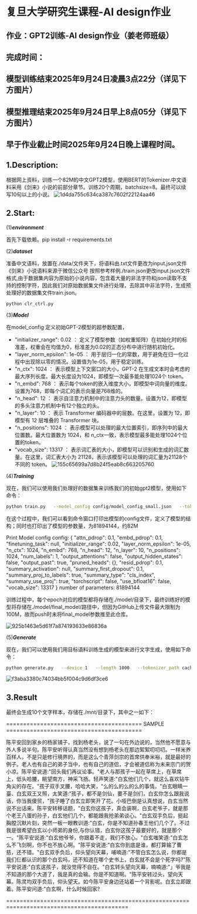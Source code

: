 

复旦大学研究生课程-AI design作业 
==

作业：GPT2训练-AI design作业（姜老师班级） 
---
完成时间：
---
模型训练结束2025年9月24日凌晨3点22分（详见下方图片）
---
模型推理结束2025年9月24日早上8点05分（详见下方图片）
---
早于作业截止时间2025年9月24日晚上课程时间。
---
1.Description:
---
根据网上资料，训练一个82M的中文GPT2模型，使用BERT的Tokenizer.中文语料采用《剑来》小说的前部分章节。训练20个周期，batchsize=8。最终可以续写10句以上的小说。
![1d4da755c634ca387c7602f22124aa46](https://github.com/user-attachments/assets/dde7f295-0a6c-457c-ba91-14107054cd4a)


2.Start:
----
(1)***environment***

首先下载依赖。pip install -r requirements.txt


(2)***dataset***

准备中文语料，放置在./data/文件夹下，将语料由.txt文件更改为input.json文件
《剑来》小说语料来源于微信公众号
按照参考样例./train.json更改input.json文件格式,由于数据集内容为原始的小说内容，包含着大量的非法字符和json读取不支持的控制字符，因此我们对原始数据集文件进行处理，去除其中非法字符，生成预处理好的数据集文件train.json。
```bash
python clr_ctrl.py
```

(3)***Model***

在model_config 定义初始GPT-2模型的超参数配置，
- "initializer_range": 0.02 ： 定义了模型参数（如权重矩阵）在初始化时的标准差，权重会在均值为0，标准差为0.02的正态分布中进行随机初始化。
- "layer_norm_epsilon": 1e-05 ： 用于层归一化的常数，用于避免在归一化过程中出现除以零的情况。设置值为1e-05，用于稳定训练。
- "n_ctx": 1024 ： 表示模型上下文窗口的大小，GPT-2 在生成文本时会考虑的最大序列长度。最大长度设为1024，即模型一次最多能处理1024个 token。
- "n_embd": 768 ： 表示每个token的嵌入维度大小，即模型中词向量的维度。设置为768，即每个词汇的表示向量是768维的。
- "n_head": 12 ： 表示自注意力机制中的注意力头的数量。设置为12，即模型的多头注意力机制中有12个独立的头。
- "n_layer": 10 ： 表示 Transformer 编码器中的层数。在这里，设置为 12，即模型有 12 层堆叠的 Transformer 块。
- "n_positions": 1024 ： 表示模型可以处理的最大位置索引，即序列中的最大位置数。最大位置数为 1024，和 n_ctx一致，表示模型最多能处理1024个位置的token。
- "vocab_size": 13317 ： 表示词汇表的大小，即模型可以识别和生成的词汇数量。在这里，词汇表大小为 21128，表示该模型可以处理的词汇量为21128个不同的 token。
![155c65699a7d8b24f5eab8c663205760](https://github.com/user-attachments/assets/3fe26f72-2ca2-4091-bcc0-b3c6876db397)


(4)***Training***

现在，我们可以使用我们处理好的数据集来训练我们的初始gpt2模型，使用如下命令：
```bash
python train.py   --model_config config/model_config_small.json   --tokenized_data_path data/tokenized/   --tokenizer_path cache/vocab_small.txt   --raw_data_path data/train.json   --epochs 15   --log_step 200   --stride 512   --output_dir model/   --device 0,1   --num_pieces 100   --raw
```

在这个过程中，我们可以看到命令窗口打印出模型的config文件，定义了模型的结构；同时也打印出了模型的参数量，为81894144，约82M

Print Model config
config:
{
  "attn_pdrop": 0.1,
  "embd_pdrop": 0.1,
  "finetuning_task": null,
  "initializer_range": 0.02,
  "layer_norm_epsilon": 1e-05,
  "n_ctx": 1024,
  "n_embd": 768,
  "n_head": 12,
  "n_layer": 10,
  "n_positions": 1024,
  "num_labels": 1,
  "output_attentions": false,
  "output_hidden_states": false,
  "output_past": true,
  "pruned_heads": {},
  "resid_pdrop": 0.1,
  "summary_activation": null,
  "summary_first_dropout": 0.1,
  "summary_proj_to_labels": true,
  "summary_type": "cls_index",
  "summary_use_proj": true,
  "torchscript": false,
  "use_bfloat16": false,
  "vocab_size": 13317
}
number of parameters: 81894144

训练过程中，每个epoch对应的模型都将存储在./model/目录下，最终训练好的模型将存储在./model/final_model/路径中，但因为GitHub上传文件最大限制为100M，故而push时未将final_model参数推至此仓库。

![925b1463e5d61f7a874193633e86836a](https://github.com/user-attachments/assets/74812685-f2e2-42ff-927d-c03a24f906c6)


(5)***Generate***

现在，我们可以使用我们用目标语料训练生成的模型来进行文字生成，使用如下命令：
```bash
python generate.py   --device 1   --length 1000   --tokenizer_path cache/vocab_small.txt   --model_path model/final_model   --prefix "[CLS]陈平安回到家乡"   --topp 1   --temperature 1.0 --save_samples --save_samples_path ./mnt/
```
![f3aba3380c74034bb5f004c9d6df3ce6](https://github.com/user-attachments/assets/8c03d206-2bc7-409b-b385-b723fee39c5e)


3.Result
--
最终会生成10个文字样本，存储在./mnt/目录下，其中之一如下：

======================================== SAMPLE  ========================================

陈平安回到家乡的杨家铺子，找到杨老头，说了一句在外边说的，当然他不愿意与外人多说半句。陈平安听得认真当然没有想到杨老头在那边絮絮叨叨叨。一样米养百样人，不是只是修行境界的，而是这么个青萍剑宗的首席供奉米裕，就是最好的例子。老人也有自己的弟子当中，也有自己的道侣，才会被道侣称为未来宗门的贺小凉。陈平安说道:"回头我们再议论事。"老人与那孩子一起在草席上，在草席上，低头哈腰，眺望南方，神采飞扬。轻声笑道:"白玄他们几个，就这么喜欢钻牛角尖的存在。"孩子双手叉腰，哈哈大笑，"么的么的么的么的事情。"白玄眼睛一臺、白玄双王又照，太笑道:“孩子，都不是剑仙，要不是剑们，白玄你怎么跟我说话，你当我傻贸，"孩子睡了白玄立即笑开了花。小哑巴倒是认真想说，白玄当然说不出话来。陈平安转移话题，"白玄你这孩子，真会装啊，白玄老爷子，就是那个老王八蛋的孙子，白玄他们几个，都能跟我抢弟弟谈心。"白玄双手负后，挺起胸膛沉默片刻，突然一板一眼教训道:"白玄，你是不知道孙春王他们几个了。不过我是很希望白玄以小师弟的身份,与你认错，白玄你这孩子最要好的，就是那个一。"陈平安说道:"白玄他爷爷，你跟着不走，我们不放心。"白玄嗤笑道:"白玄怎么不飞剑啊，你不也不放心啊。"陈平安说道:"白玄你到底是谁，都打算输了曹慈，还不错。"白玄双手负后，仰头望向天幕，哺喃道:"不管白玄怎么说，你都是我们仨都认识的那个白玄吗，还不知道在哪个史书上，白玄就不会是个死字吗?"陈平安说道:"白玄这孩子，就没觉得不自在。"白玄转头望向天幕，喃喃道:"」爷我是不知道的那个大道了，我是真的会输。你是不知道啊。"陈平安转过头，望向天幕。陈灵均双手负后，仰头望天。如今陈平安身边还站着一个背影呢。白玄立即跟着。陈平安问道:"白玄啊，什么时候回家?

==========================================================================================
